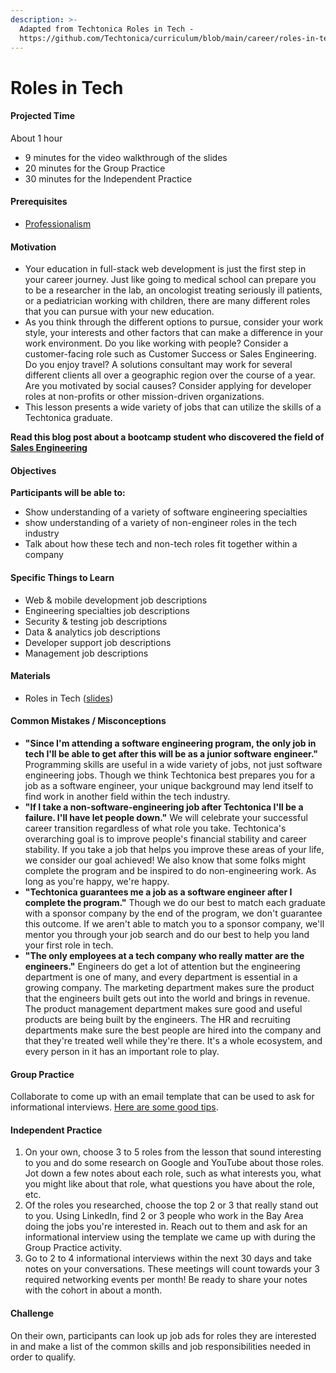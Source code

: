 ```yaml
---
description: >-
  Adapted from Techtonica Roles in Tech -
  https://github.com/Techtonica/curriculum/blob/main/career/roles-in-tech/roles-in-tech.md
---
```


# Roles in Tech

#### Projected Time

About 1 hour

* 9 minutes for the video walkthrough of the slides
* 20 minutes for the Group Practice
* 30 minutes for the Independent Practice

#### Prerequisites

* [Professionalism](https://github.com/Techtonica/curriculum/blob/main/career/professionalism.md)

#### Motivation

* Your education in full-stack web development is just the first step in your career journey. Just like going to medical school can prepare you to be a researcher in the lab, an oncologist treating seriously ill patients, or a pediatrician working with children, there are many different roles that you can pursue with your new education.
* As you think through the different options to pursue, consider your work style, your interests and other factors that can make a difference in your work environment. Do you like working with people? Consider a customer-facing role such as Customer Success or Sales Engineering. Do you enjoy travel? A solutions consultant may work for several different clients all over a geographic region over the course of a year. Are you motivated by social causes? Consider applying for developer roles at non-profits or other mission-driven organizations.
* This lesson presents a wide variety of jobs that can utilize the skills of a Techtonica graduate.

**Read this blog post about a bootcamp student who discovered the field of** [**Sales Engineering**](https://medium.com/hackbright-capstone/day-10-twilio-and-the-fourth-wall-f41980265a0b)

#### Objectives

**Participants will be able to:**

* Show understanding of a variety of software engineering specialties
* show understanding of a variety of non-engineer roles in the tech industry
* Talk about how these tech and non-tech roles fit together within a company

#### Specific Things to Learn

* Web & mobile development job descriptions
* Engineering specialties job descriptions
* Security & testing job descriptions
* Data & analytics job descriptions
* Developer support job descriptions
* Management job descriptions

#### Materials

* Roles in Tech \([slides](https://docs.google.com/presentation/d/1_a2cINS59aj93scDX5PFgPqWR_m8gZ8pyctgpPE8U8Y/edit?usp=sharing)\)

#### Common Mistakes / Misconceptions

* **"Since I'm attending a software engineering program, the only job in tech I'll be able to get after this will be as a junior software engineer."** Programming skills are useful in a wide variety of jobs, not just software engineering jobs. Though we think Techtonica best prepares you for a job as a software engineer, your unique background may lend itself to find work in another field within the tech industry.
* **"If I take a non-software-engineering job after Techtonica I'll be a failure. I'll have let people down."** We will celebrate your successful career transition regardless of what role you take. Techtonica's overarching goal is to improve people's financial stability and career stability. If you take a job that helps you improve these areas of your life, we consider our goal achieved! We also know that some folks might complete the program and be inspired to do non-engineering work. As long as you're happy, we're happy.
* **"Techtonica guarantees me a job as a software engineer after I complete the program."** Though we do our best to match each graduate with a sponsor company by the end of the program, we don't guarantee this outcome. If we aren't able to match you to a sponsor company, we'll mentor you through your job search and do our best to help you land your first role in tech.
* **"The only employees at a tech company who really matter are the engineers."** Engineers do get a lot of attention but the engineering department is one of many, and every department is essential in a growing company. The marketing department makes sure the product that the engineers built gets out into the world and brings in revenue. The product management department makes sure good and useful products are being built by the engineers. The HR and recruiting departments make sure the best people are hired into the company and that they're treated well while they're there. It's a whole ecosystem, and every person in it has an important role to play.

#### Group Practice

Collaborate to come up with an email template that can be used to ask for informational interviews. [Here are some good tips](https://thinkgrowth.org/dont-ask-to-pick-my-brain-9bb24c1c4984).

#### Independent Practice

1. On your own, choose 3 to 5 roles from the lesson that sound interesting to you and do some research on Google and YouTube about those roles. Jot down a few notes about each role, such as what interests you, what you might like about that role, what questions you have about the role, etc.
2. Of the roles you researched, choose the top 2 or 3 that really stand out to you. Using LinkedIn, find 2 or 3 people who work in the Bay Area doing the jobs you're interested in. Reach out to them and ask for an informational interview using the template we came up with during the Group Practice activity.
3. Go to 2 to 4 informational interviews within the next 30 days and take notes on your conversations. These meetings will count towards your 3 required networking events per month! Be ready to share your notes with the cohort in about a month.

#### Challenge

On their own, participants can look up job ads for roles they are interested in and make a list of the common skills and job responsibilities needed in order to qualify.

#### 

